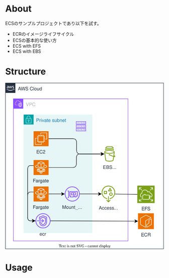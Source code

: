 # About
ECSのサンプルプロジェクトであり以下を試す。
- ECRのイメージライフサイクル
- ECSの基本的な使い方
- ECS with EFS
- ECS with EBS

# Structure
![](./docs/structure.drawio.svg)

# Usage

